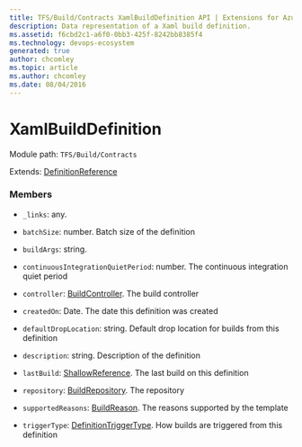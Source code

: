 ```yaml
---
title: TFS/Build/Contracts XamlBuildDefinition API | Extensions for Azure DevOps Services
description: Data representation of a Xaml build definition.
ms.assetid: f6cbd2c1-a6f0-0bb3-425f-8242bb8385f4
ms.technology: devops-ecosystem
generated: true
author: chcomley
ms.topic: article
ms.author: chcomley
ms.date: 08/04/2016
---
```


# XamlBuildDefinition

Module path: `TFS/Build/Contracts`

Extends: [DefinitionReference](./DefinitionReference.md)

### Members

- `_links`: any.

- `batchSize`: number. Batch size of the definition

- `buildArgs`: string.

- `continuousIntegrationQuietPeriod`: number. The continuous integration quiet period

- `controller`: [BuildController](./BuildController.md). The build controller

- `createdOn`: Date. The date this definition was created

- `defaultDropLocation`: string. Default drop location for builds from this definition

- `description`: string. Description of the definition

- `lastBuild`: [ShallowReference](./ShallowReference.md). The last build on this definition

- `repository`: [BuildRepository](./BuildRepository.md). The repository

- `supportedReasons`: [BuildReason](./BuildReason.md). The reasons supported by the template

- `triggerType`: [DefinitionTriggerType](./DefinitionTriggerType.md). How builds are triggered from this definition
